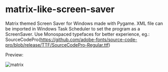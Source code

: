 # matrix-like-screen-saver
Matrix themed Screen Saver for Windows made with Pygame.
XML file can be imported in Windows Task Scheduler to set the program as a ScreenSaver.
Use Monospaced typefaces for better experience, eg.: SourceCodePro(https://github.com/adobe-fonts/source-code-pro/blob/release/TTF/SourceCodePro-Regular.ttf)

Preview:

![matrix](https://github.com/codesbyveer09/matrix-like-screen-saver/assets/57525741/a48b3d5f-2fbe-43cb-87ec-bcbdaa58f892)
